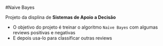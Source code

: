 #Naive Bayes

Projeto da displina de <b>Sistemas de Apoio a Decisão</b>

- O objetivo do projeto é treinar o algoritmo `Naive Bayes` com algumas reviews positivas e negativas 
- E depois usa-lo para classificar outras reviews

